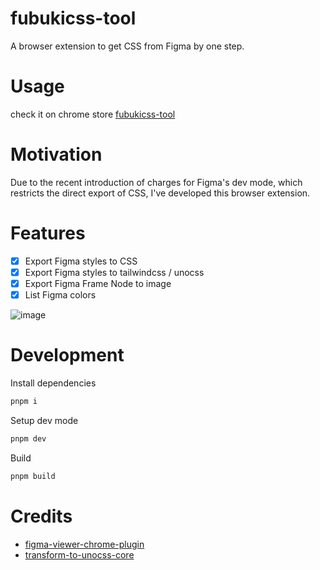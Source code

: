 # fubukicss-tool

A browser extension to get CSS from Figma by one step.

# Usage

check it on chrome store [fubukicss-tool](https://chrome.google.com/webstore/detail/behnfolmiinfhphfdolomedncdnogcim)

# Motivation

Due to the recent introduction of charges for Figma's dev mode, which restricts the direct export of CSS, I've developed this browser extension.

# Features

- [x] Export Figma styles to CSS
- [x] Export Figma styles to tailwindcss / unocss
- [x] Export Figma Frame Node to image
- [x] List Figma colors

![image](https://pbs.twimg.com/media/GHtXze9aAAAZr1I?format=png&name=900x900)

# Development

Install dependencies
```bash
pnpm i
```

Setup dev mode
```bash
pnpm dev
```

Build
```bash
pnpm build
```

# Credits

- [figma-viewer-chrome-plugin](https://github.com/leadream/figma-viewer-chrome-plugin)
- [transform-to-unocss-core](https://github.com/Simon-He95/transform-to-unocss-core)
